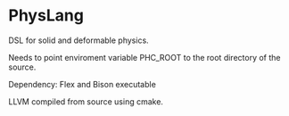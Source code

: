 PhysLang
========

DSL for solid and deformable physics.

Needs to point enviroment variable PHC_ROOT to the root directory of the source.

Dependency:
Flex and Bison executable

LLVM compiled from source using cmake.
